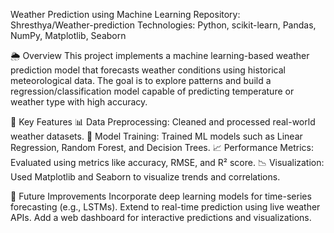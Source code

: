 Weather Prediction using Machine Learning
Repository: Shresthya/Weather-prediction
Technologies: Python, scikit-learn, Pandas, NumPy, Matplotlib, Seaborn

🌦 Overview
This project implements a machine learning-based weather prediction model that forecasts weather conditions using historical meteorological data. The goal is to explore patterns and build a regression/classification model capable of predicting temperature or weather type with high accuracy.

🧠 Key Features
📊 Data Preprocessing: Cleaned and processed real-world weather datasets.
🧪 Model Training: Trained ML models such as Linear Regression, Random Forest, and Decision Trees.
📈 Performance Metrics: Evaluated using metrics like accuracy, RMSE, and R² score.
📉 Visualization: Used Matplotlib and Seaborn to visualize trends and correlations.

🔮 Future Improvements
Incorporate deep learning models for time-series forecasting (e.g., LSTMs).
Extend to real-time prediction using live weather APIs.
Add a web dashboard for interactive predictions and visualizations.
